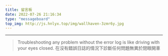 ```yaml
---
title: 留言板
date: 2022-07-26 21:16:34  
type: "messageboard"
top_img: http://js.hnlyx.top/img/wallhaven-3zmr6y.jpg
---
```


---

> Troubleshooting any problem without the error log
> is like driving with your eyes closed.
> 在沒有錯誤日誌的情況下診斷任何問題無異於閉眼開車


